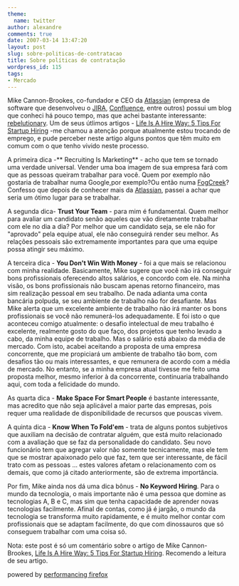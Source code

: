 ```yaml
---
theme:
  name: twitter
author: alexandre
comments: true
date: 2007-03-14 13:47:20
layout: post
slug: sobre-politicas-de-contratacao
title: Sobre políticas de contratação
wordpress_id: 115
tags:
- Mercado
---
```


Mike Cannon-Brookes, co-fundador e CEO da [Atlassian](http://www.atlassian.com) (empresa de software que desenvolveu o [JIRA](http://www.atlassian.com/software/jira), [Confluence](http://www.atlassian.com/c/rebel/10136), entre outros) possui um blog que conheci há pouco tempo, mas que achei bastante interessante: [rebelutionary](http://blogs.atlassian.com/rebelutionary/). Um de seus útlimos artigos - [Life Is A Hire Way: 5 Tips For Startup Hiring](http://blogs.atlassian.com/rebelutionary/archives/2007/03/life_is_a_hire_way_5_tips_for_startup_hi.html) -me chamou a atenção porque atualmente estou trocando de emprego, e pude perceber neste artigo alguns pontos que têm muito em comum com o que tenho vivido neste processo.

A primeira dica -** Recruiting Is Marketing** - acho que tem se tornado uma verdade universal. Vender uma boa imagem de sua empresa fará com que as pessoas queiram trabalhar para você. Quem por exemplo não gostaria de trabalhar numa Google,por exemplo?Ou então numa [FogCreek](http://www.fogcreek.com)? Confesso que depois de conhecer mais da [Atlassian](http://www.atlassian.com), passei a achar que seria um ótimo lugar para se trabalhar.

A segunda dica- **Trust Your Team** - para mim é fundamental. Quem melhor para avaliar um candidato senão aqueles que vão diretamente trabalhar com ele no dia a dia? Por melhor que um candidato seja, se ele não for "aprovado" pela equipe atual, ele não conseguirá render seu melhor. As relações pessoais são extremamente importantes para que uma equipe possa atingir seu máximo.

A terceira dica - **You Don't Win With Money** - foi a que mais se relacionou com minha realidade. Basicamente, Mike sugere que você não irá conseguir bons profissionais oferecendo altos salários, e concordo com ele. Na minha visão, os bons profissionais não buscam apenas retorno financeiro, mas sim realização pessoal em seu trabalho. De nada adianta uma conta bancária polpuda, se seu ambiente de trabalho não for desafiante. Mas Mike alerta que um excelente ambiente de trabalho não irá manter os bons profissionais se você não remunerá-los adequadamente. E foi isto o que aconteceu comigo atualmente: o desafio intelectual de meu trabalho é excelente, realmente gosto do que faço, dos projetos que tenho levado a cabo, da minha equipe de trabalho. Mas o salário está abaixo da média de mercado. Com isto, acabei aceitando a proposta de uma empresa concorrente, que me propiciará um ambiente de trabalho tão bom, com desafios tão ou mais interessantes, e que remunera de acordo com a média de mercado. No entanto, se a minha empresa atual tivesse me feito uma proposta melhor, mesmo inferior à da concorrente, continuaria trabalhando aqui, com toda a felicidade do mundo.

As quarta dica - **Make Space For Smart People** é bastante interessante, mas acredito que não seja aplicável a maior parte das empresas, pois requer uma realidade de disponibilidade de recursos que pouscas vivem.

A quinta dica - **Know When To Fold'em** - trata de alguns pontos subjetivos que auxiliam na decisão de contratar alguém, que está muito relacionado com a avaliação que se faz da personalidade do candidato. Seu novo funcionário tem que agregar valor não somente tecnicamente, mas ele tem que se mostrar apaixonado pelo que faz, tem que ser interessante, de fácil trato com as pessoas ... estes valores afetam o relacionamento com os demais, que como já citado anteriormente, são de extrema importância.

Por fim, Mike ainda nos dá uma dica bônus - **No Keyword Hiring**. Para o mundo da tecnologia, o mais importante não é uma pessoa que domine as tecnologias A, B e C, mas sim que tenha capacidade de aprender novas tecnologias facilmente. Afinal de contas, como já é jargão, o mundo da tecnologia se transforma muito rapidamente, e é muito melhor contar com profissionais que se adaptam facilmente, do que com dinossauros que só conseguem trabalhar com uma coisa só.

Nota: este post é só um comentário sobre o artigo de Mike Cannon-Brookes, [Life Is A Hire Way: 5 Tips For Startup Hiring](http://blogs.atlassian.com/rebelutionary/archives/2007/03/life_is_a_hire_way_5_tips_for_startup_hi.html). Recomendo a leitura de seu artigo.


powered by [performancing firefox](http://performancing.com/firefox)
